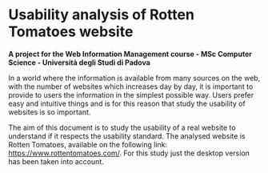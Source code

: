 # Usability analysis of Rotten Tomatoes website

**A project for the Web Information Management course - MSc Computer Science - Università degli Studi di Padova**

In a world where the information is available from many sources on the web, with the number of websites which increases day by day, it is important to provide to users the information in the simplest possible way. 
Users prefer easy and intuitive things and is for this reason that study the usability of websites is so important. 

The aim of this document is to study the usability of a real website to understand if it respects the usability standard. The analysed website is Rotten Tomatoes, available on the following link: https://www.rottentomatoes.com/. For this study just the desktop version has been taken into account. 
